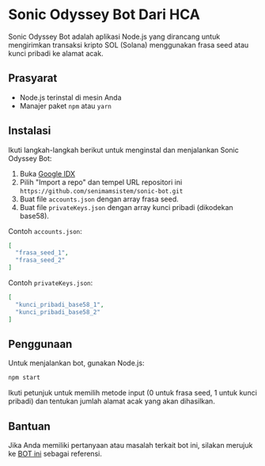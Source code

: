# Sonic Odyssey Bot Dari HCA

Sonic Odyssey Bot adalah aplikasi Node.js yang dirancang untuk mengirimkan transaksi kripto SOL (Solana) menggunakan frasa seed atau kunci pribadi ke alamat acak.

## Prasyarat

- Node.js terinstal di mesin Anda
- Manajer paket `npm` atau `yarn`

## Instalasi

Ikuti langkah-langkah berikut untuk menginstal dan menjalankan Sonic Odyssey Bot:

1. Buka [Google IDX](https://idx.google.com/)
2. Pilih "Import a repo" dan tempel URL repositori ini `https://github.com/senimamsistem/sonic-bot.git`
3. Buat file `accounts.json` dengan array frasa seed.
4. Buat file `privateKeys.json` dengan array kunci pribadi (dikodekan base58).

Contoh `accounts.json`:
```json
[
  "frasa_seed_1",
  "frasa_seed_2"
]
```

Contoh `privateKeys.json`:
```json
[
  "kunci_pribadi_base58_1",
  "kunci_pribadi_base58_2"
]
```

## Penggunaan

Untuk menjalankan bot, gunakan Node.js:

```bash
npm start
```

Ikuti petunjuk untuk memilih metode input (0 untuk frasa seed, 1 untuk kunci pribadi) dan tentukan jumlah alamat acak yang akan dihasilkan.

## Bantuan

Jika Anda memiliki pertanyaan atau masalah terkait bot ini, silakan merujuk ke [BOT ini](https://github.com/dante4rt/sonic-odyssey-bot) sebagai referensi.